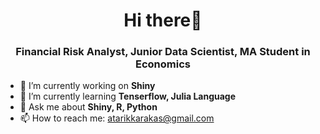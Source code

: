<h1 align="center">Hi there👋</h1>
<h3 align="center">Financial Risk Analyst, Junior Data Scientist, MA Student in Economics </h3>

- 🔭 I’m currently working on **Shiny**
- 🌱 I’m currently learning **Tenserflow, Julia Language**
- 💬 Ask me about **Shiny, R, Python**
- 📫 How to reach me: atarikkarakas@gmail.com
